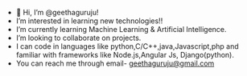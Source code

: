 - 👋 Hi, I’m @geethaguruju!
- I’m interested in learning new technologies!!
- I’m currently learning Machine Learning & Artificial Intelligence.
- I’m looking to collaborate on projects. 
- I can code in languages like python,C/C++,java,Javascript,php and familiar with frameworks like Node.js,Angular Js, Django(python).
- You can reach me through email- geethaguruju@gmail.com

<!---
geethaguruju/geethaguruju is a ✨ special ✨ repository because its `README.md` (this file) appears on your GitHub profile.
You can click the Preview link to take a look at your changes.
--->
